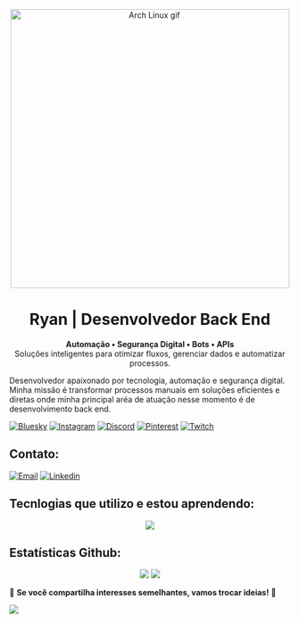 <div align="center">
    <img src="https://www.google.com/url?sa=i&url=https%3A%2F%2Fwww.deviantart.com%2Ffametsuri%2Fart%2FArch-Ascii-art-593307488&psig=AOvVaw3AyRrhfC_9tGTFGD9VUX5w&ust=1740748076355000&source=images&cd=vfe&opi=89978449&ved=0CBMQjRxqFwoTCLjmson244sDFQAAAAAdAAAAABAa" width="500" alt="Arch Linux gif">
</div>

<h1 align="center">Ryan | Desenvolvedor Back End</h1>

<p align="center">
    <b>Automação • Segurança Digital • Bots • APIs</b><br>
    Soluções inteligentes para otimizar fluxos, gerenciar dados e automatizar processos.
</p>

Desenvolvedor apaixonado por tecnologia, automação e segurança digital. Minha missão é transformar processos manuais em soluções eficientes e diretas onde minha principal aréa de atuação nesse momento é de desenvolvimento back end. 

[![Bluesky](https://img.shields.io/badge/bluesky-0285FF?style=for-the-badge&logo=bluesky&logoColor=black)](https://bsky.app/profile/ryankali.bsky.social) 
[![Instagram](https://img.shields.io/badge/Instagram-%23E4405F.svg?logo=Instagram&logoColor=black)](https://instagram.com/ryanrodriguexs) 
[![Discord](https://img.shields.io/badge/Discord-%237289DA.svg?logo=discord&logoColor=black)](https://discord.gg/gibrasil) 
[![Pinterest](https://img.shields.io/badge/Pinterest-%23E60023.svg?logo=Pinterest&logoColor=black)](https://pinterest.com/ryangame2005) 
[![Twitch](https://img.shields.io/badge/Twitch-%239146FF.svg?logo=Twitch&logoColor=black)](https://twitch.tv/ryan_osamu) 

## Contato:
[![Email](https://img.shields.io/badge/Email-%23D14836.svg?logo=gmail&logoColor=black)](mailto:yryurodriguess@gmail.com)
[![Linkedin](https://img.shields.io/badge/LinkedIn-%230A66C2.svg?logo=linkedin&logoColor=black)](https://www.linkedin.com/in/ryan-rodrigues-592a27313?utm_source=share&utm_campaign=share_via&utm_content=profile&utm_medium=ios_app) 

## Tecnlogias que utilizo e estou aprendendo:
<p align="center">
    <img src="https://skillicons.dev/icons?i=python,js,nodejs,react,html,css,git,bootstrap,aws,mysql," />
</p>


## Estatísticas Github:
<div align="center">
    <img src="https://github-readme-stats.vercel.app/api?username=Ryanditko&theme=dark&hide_border=false&include_all_commits=true&count_private=true&bg_color=000000&title_color=0effa3&text_color=C0C0C0" />
    <img src="https://github-readme-streak-stats.herokuapp.com/?user=Ryanditko&theme=dark&hide_border=false&background=000000&stroke=00d4ff&ring=0effa3&fire=00d4ff" />
</div>

🎯 **Se você compartilha interesses semelhantes, vamos trocar ideias!** 🚀  

[![](https://visitcount.itsvg.in/api?id=Ryanditko&icon=0&color=0)](https://visitcount.itsvg.in)

